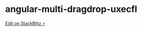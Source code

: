 # angular-multi-dragdrop-uxecfl

[Edit on StackBlitz ⚡️](https://stackblitz.com/edit/angular-multi-dragdrop-uxecfl)